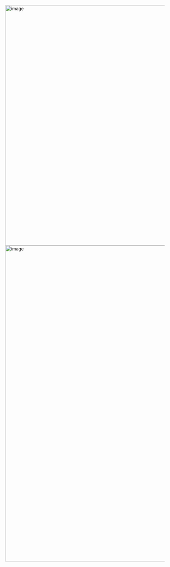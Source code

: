 <img width="957" height="760" alt="image" src="https://github.com/user-attachments/assets/4eaac2f0-ac56-40ef-bb13-c63d583b63eb" />
<img width="926" height="1000" alt="image" src="https://github.com/user-attachments/assets/37282435-e5c2-48e3-aaa9-d44781797d6e" />
